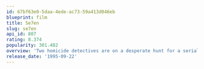 ```yaml
---
id: 67bf63e0-5daa-4ede-ac73-59a413d046eb
blueprint: film
title: Se7en
slug: se7en
api_id: 807
rating: 8.374
popularity: 301.482
overview: 'Two homicide detectives are on a desperate hunt for a serial killer whose crimes are based on the "seven deadly sins" in this dark and haunting film that takes viewers from the tortured remains of one victim to the next. The seasoned Det. Sommerset researches each sin in an effort to get inside the killer''s mind, while his novice partner, Mills, scoffs at his efforts to unravel the case.'
release_date: '1995-09-22'
---
```

